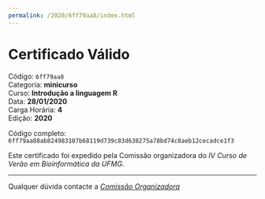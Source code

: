 ```yaml
---
permalink: /2020/6ff79aa8/index.html
---
```


# Certificado Válido

Código: `6ff79aa8`<br>
Categoria: **minicurso**<br>
Curso: **Introdução a linguagem R**<br>
Data: **28/01/2020**<br>
Carga Horária: **4**<br>
Edição: **2020**<br>


Código completo: `6ff79aa88ab824983107b68119d739c83d638275a78bd74c8aeb12cecadce1f3`


Este certificado foi expedido pela Comissão organizadora do *IV Curso de Verão em Bioinformática da UFMG*.

----

Qualquer dúvida contacte a [_Comissão Organizadora_](<mailto:cursobioinfoufmg@gmail.com$subject=[Certificados]>)

